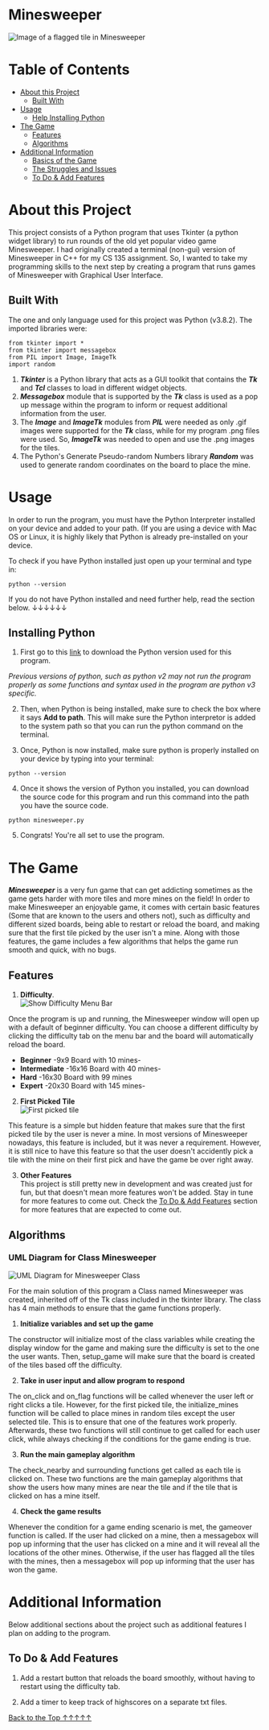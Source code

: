 <a name='Minesweeper'></a>
# Minesweeper

![Image of a flagged tile in Minesweeper](https://raw.githubusercontent.com/BrianCodes-exe/Minesweeper/main/images/flagged.ico)

# Table of Contents
- [About this Project](#About)
  - [Built With](#Builtwith)
- [Usage](#Usage)
  - [Help Installing Python](#HelpInstall)
- [The Game](#Thegame)
  - [Features](#Features)
  - [Algorithms](#Algorithms)
- [Additional Information](#AddInfo)
  - [Basics of the Game](#Basics)
  - [The Struggles and Issues](#Struggles)
  - [To Do & Add Features](#ToDo)

<a name="About"></a>
# About this Project
<p>This project consists of a Python program that uses Tkinter (a python widget library) to run rounds of the old yet popular video game Minesweeper. I had originally created a terminal (non-gui) version of Minesweeper in C++ for my CS 135 assignment. So, I wanted to take my programming skills to the next step by creating a program that runs games of Minesweeper with Graphical User Interface.</p>

<a name='Builtwith'></a>
## Built With
<p>The one and only language used for this project was Python (v3.8.2). The imported libraries were:</p>

```
from tkinter import *
from tkinter import messagebox
from PIL import Image, ImageTk
import random
```

1. ***Tkinter*** is a Python library that acts as a GUI toolkit that contains the ***Tk*** and ***Tcl*** classes to load in different widget objects.
2. ***Messagebox*** module that is supported by the ***Tk*** class is used as a pop up message within the program to inform or request additional information from the user.
3. The ***Image*** and ***ImageTk*** modules from ***PIL*** were needed as only .gif images were supported for the ***Tk*** class, while for my program .png files were used. So, ***ImageTk*** was needed to open and use the .png images for the tiles.
4. The Python's Generate Pseudo-random Numbers library ***Random*** was used to generate random coordinates on the board to place the mine.

<a name='Usage'></a>
# Usage
<p>In order to run the program, you must have the Python Interpreter installed on your device and added to your path. (If you are using a device with Mac OS or Linux, it is highly likely that Python is already pre-installed on your device.</p>
<p>To check if you have Python installed just open up your terminal and type in:</p>

`python --version`

<p>If you do not have Python installed and need further help, read the section below. ↓↓↓↓↓↓</p>

<a name="HelpInstall"></a>
## Installing Python
1. First go to this [link](https://www.python.org/downloads/release/python-382/) to download the Python version used for this program. 

*Previous versions of python, such as python v2 may not run the program properly as some functions and syntax used in the program are python v3 specific.*

2. Then, when Python is being installed, make sure to check the box where it says **Add to path**. This will make sure the Python interpretor is added to the system path so that you can run the python command on the terminal.

3. Once, Python is now installed, make sure python is properly installed on your device by typing into your terminal:

`python --version`

4. Once it shows the version of Python you installed, you can download the source code for this program and run this command into the path you have the source code.

`python minesweeper.py`

5. Congrats! You're all set to use the program.

<a name='Thegame'></a>
# The Game
<p> <strong><i>Minesweeper</i></strong> is a very fun game that can get addicting sometimes as the game gets harder with more tiles and more mines on the field! In order to make Minesweeper an enjoyable game, it comes with certain basic features (Some that are known to the users and others not), such as difficulty and different sized boards, being able to restart or reload the board, and making sure that the first tile picked by the user isn't a mine. Along with those features, the game includes a few algorithms that helps the game run smooth and quick, with no bugs.</p>

<a name='Features'></a>
## Features
1. **Difficulty**. </br>
![Show Difficulty Menu Bar](https://github.com/BrianCodes-exe/Minesweeper/blob/main/images/readme_images/difficulty_tab.png?raw=true)
<p>Once the program is up and running, the Minesweeper window will open up with a default of beginner difficulty. You can choose a different difficulty by clicking the difficulty tab on the menu bar and the board will automatically reload the board.</p>

 - **Beginner** -9x9 Board with 10 mines-
 - **Intermediate** -16x16 Board with 40 mines-
 - **Hard** -16x30 Board with 99 mines
 - **Expert** -20x30 Board with 145 mines-

2. **First Picked Tile** </br>
![First picked tile](https://github.com/BrianCodes-exe/Minesweeper/blob/main/images/readme_images/first_pick.png?raw=true)
<p>This feature is a simple but hidden feature that makes sure that the first picked tile by the user is never a mine. In most versions of Minesweeper nowadays, this feature is included, but it was never a requirement. However, it is still nice to have this feature so that the user doesn't accidently pick a tile with the mine on their first pick and have the game be over right away.</p>

3. **Other Features** </br>
This project is still pretty new in development and was created just for fun, but that doesn't mean more features won't be added. Stay in tune for more features to come out. Check the [To Do & Add Features](#ToDo) section for more features that are expected to come out.

<a name='Algorithms'></a>
## Algorithms
### UML Diagram for Class Minesweeper
![UML Diagram for Minesweeper Class](https://github.com/BrianCodes-exe/Minesweeper/blob/main/images/readme_images/uml.png?raw=true)
<p>For the main solution of this program a Class named Minesweeper was created, inherited off of the Tk class included in the tkinter library. The class has 4 main methods to ensure that the game functions properly.</p>

1. **Initialize variables and set up the game**
<p>The constructor will initialize most of the class variables while creating the display window for the game and making sure the difficulty is set to the one the user wants. Then, setup_game will make sure that the board is created of the tiles based off the difficulty.</p>

2. **Take in user input and allow program to respond**
<p>The on_click and on_flag functions will be called whenever the user left or right clicks a tile. However, for the first picked tile, the initialize_mines function will be called to place mines in random tiles except the user selected tile. This is to ensure that one of the features work properly. Afterwards, these two functions will still continue to get called for each user click, while always checking if the conditions for the game ending is true.</p>

3. **Run the main gameplay algorithm**
<p>The check_nearby and surrounding functions get called as each tile is clicked on. These two functions are the main gameplay algorithms that show the users how many mines are near the tile and if the tile that is clicked on has a mine itself.</p>

4. **Check the game results**
<p>Whenever the condition for a game ending scenario is met, the gameover function is called. If the user had clicked on a mine, then a messagebox will pop up informing that the user has clicked on a mine and it will reveal all the locations of the other mines. Otherwise, if the user has flagged all the tiles with the mines, then a messagebox will pop up informing that the user has won the game.</p>

<a name='AddInfo'></a>
# Additional Information
<p>Below additional sections about the project such as additional features I plan on adding to the program.</p>

<a name='ToDo'></a>
## To Do & Add Features
1. Add a restart button that reloads the board smoothly, without having to restart using the difficulty tab.

2. Add a timer to keep track of highscores on a separate txt files.

[Back to the Top ↑↑↑↑↑](#Minesweeper)
